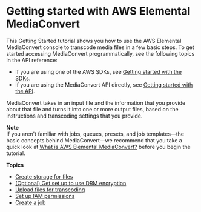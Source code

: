 # Getting started with AWS Elemental MediaConvert<a name="getting-started"></a>

This Getting Started tutorial shows you how to use the AWS Elemental MediaConvert console to transcode media files in a few basic steps\. To get started accessing MediaConvert programmatically, see the following topics in the API reference:
+ If you are using one of the AWS SDKs, see [Getting started with the SDKs](https://docs.aws.amazon.com/mediaconvert/latest/apireference/custom-endpoints.html)\.
+ If you are using the MediaConvert API directly, see [Getting started with the API](https://docs.aws.amazon.com/mediaconvert/latest/apireference/getting-started.html)\.

MediaConvert takes in an input file and the information that you provide about that file and turns it into one or more output files, based on the instructions and transcoding settings that you provide\. 

**Note**  
If you aren't familiar with jobs, queues, presets, and job templates—the basic concepts behind MediaConvert—we recommend that you take a quick look at [What is AWS Elemental MediaConvert?](what-is.md) before you begin the tutorial\.

**Topics**
+ [Create storage for files](set-up-file-locations.md)
+ [\(Optional\) Get set up to use DRM encryption](set-up-encryption.md)
+ [Upload files for transcoding](upload-input-files.md)
+ [Set up IAM permissions](iam-role.md)
+ [Create a job](create-a-job.md)